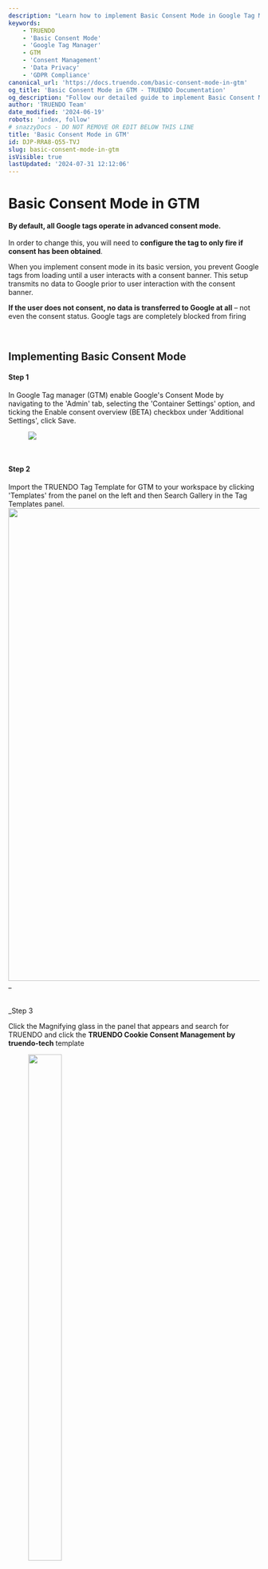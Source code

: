 ```yaml
---
description: "Learn how to implement Basic Consent Mode in Google Tag Manager (GTM) with our step-by-step guide.  Prevent Google tags from loading until user consent is obtained, ensuring no data is transferred without consent.  Last updated June 19, 2024.\n"
keywords:
    - TRUENDO
    - 'Basic Consent Mode'
    - 'Google Tag Manager'
    - GTM
    - 'Consent Management'
    - 'Data Privacy'
    - 'GDPR Compliance'
canonical_url: 'https://docs.truendo.com/basic-consent-mode-in-gtm'
og_title: 'Basic Consent Mode in GTM - TRUENDO Documentation'
og_description: "Follow our detailed guide to implement Basic Consent Mode in Google Tag Manager (GTM).  Prevent Google tags from loading until user consent is obtained, ensuring GDPR compliance.\n"
author: 'TRUENDO Team'
date_modified: '2024-06-19'
robots: 'index, follow'
# snazzyDocs - DO NOT REMOVE OR EDIT BELOW THIS LINE
title: 'Basic Consent Mode in GTM'
id: DJP-RRA8-Q55-TVJ
slug: basic-consent-mode-in-gtm
isVisible: true
lastUpdated: '2024-07-31 12:12:06'
---
```

# Basic Consent Mode in GTM<br />

<div class="sd-callout" data-callout-type="info"><strong>By default, all Google tags operate in advanced consent mode.</strong><br><br>In order to change this, you will need to <strong>configure the tag to only fire if consent has been obtained</strong>.</div>

<span style="color:#1F1F1F;">When you implement consent mode in its basic version, you prevent Google tags from loading until a user interacts with a consent banner. This setup transmits no data to Google prior to user interaction with the consent banner.</span>

**<span style="color:#1F1F1F;">If the user does not consent, no data is transferred to Google at all</span>** <span style="color:#1F1F1F;">– not even the consent status. Google tags are completely blocked from firing</span>

<br />

## **<span style="color:#1F1F1F;">Implementing Basic Consent Mode</span>**

#### Step 1

In Google Tag manager (GTM) enable Google's Consent Mode by navigating to the 'Admin' tab, selecting the 'Container Settings' option, and ticking the Enable consent overview (BETA) checkbox under 'Additional Settings', click Save.

<figure><img src="https://app.snazzydocs.com/storage/users/hEfI2V55cVTdM5ty/docs/G2IomO8914MUXZZJ/images/EWPdDm0Gu0RXJFAOCOQz.png"></figure>

<br />

#### Step 2

Import the TRUENDO Tag Template for GTM to your workspace by clicking 'Templates' from the panel on the left and then Search Gallery in the Tag Templates panel.<img src="https://app.snazzydocs.com/storage/users/hEfI2V55cVTdM5ty/docs/G2IomO8914MUXZZJ/images/43lztzngWrY7iLiocJ5a.png" width="947px">_<br />
<br />
<br />
_Step 3

Click the Magnifying glass in the panel that appears and search for TRUENDO and click the **TRUENDO Cookie Consent Management by truendo-tech** template

<figure style="width:51%"><img src="https://app.snazzydocs.com/storage/users/hEfI2V55cVTdM5ty/docs/G2IomO8914MUXZZJ/images/1n3rjshw7lWdLZM6bfIW.png" width="51%"></figure>

#### Step 4

Click the blue 'Add to workspace' and confirm addition of the template in the window that pops up. The TRUENDO Tag template will appear in the Tag Templates panel once done.

<figure style="width:64%"><img src="https://app.snazzydocs.com/storage/users/hEfI2V55cVTdM5ty/docs/G2IomO8914MUXZZJ/images/ZhPlFzmMDvTefsD0SSUo.png" width="64%"></figure>

<figure style="width:62%"><img src="https://app.snazzydocs.com/storage/users/hEfI2V55cVTdM5ty/docs/G2IomO8914MUXZZJ/images/hsWkHLnwnayp4cx28XYs.png" width="62%"></figure>

<figure style="width:65%"><img src="https://app.snazzydocs.com/storage/users/hEfI2V55cVTdM5ty/docs/G2IomO8914MUXZZJ/images/WK4gSSB5KCY6P4PHv69Q.png" width="65%"></figure>

#### Step 5

Click 'Tags' in the panel on the left. Then click the 'New' button in the top right of the 'Tags' screen.

<figure><img src="https://app.snazzydocs.com/storage/users/hEfI2V55cVTdM5ty/docs/G2IomO8914MUXZZJ/images/myjJ8iBgf1ycatvpIWqj.png"></figure>

<br />

#### Step 6

An 'Untitled Tag' screen will appear containing the 'Tag Configuration' and 'Triggering' panes. Rename this tag to TRUENDO, this is not necessary but recommended to help you keep track.

<figure><img src="https://app.snazzydocs.com/storage/users/hEfI2V55cVTdM5ty/docs/G2IomO8914MUXZZJ/images/2NbNZHb63Fw5bD9yXREL.png"></figure>

<br />

#### Step 7

Click the Edit (pencil) button that appears when you hover in the top right of the 'Tag Configuration' pane. Scroll down to Custom and select the TRUENDO tag you just added.

<figure><img src="https://app.snazzydocs.com/storage/users/hEfI2V55cVTdM5ty/docs/G2IomO8914MUXZZJ/images/HlWmUs2kfJAwCsiM6caq.png"></figure>

<br />

#### Step 8

Tick the checkbox titled 'Inject TRUENDO via GTM' and Tick the checkbox titled 'Enable TRUENDO triggers’. Check any additional check boxes based on your preferences. Leave the Tag editor pane open and proceed to the next step. Do not close or save this yet.

<figure><img src="https://app.snazzydocs.com/storage/users/hEfI2V55cVTdM5ty/docs/G2IomO8914MUXZZJ/images/fh65K1ufo8nIWN0W3jiW.png"></figure>

#### Step 9

Now you need to add your Site ID to the TRUENDO tag. In a separate browser window to GTM:

1.  <span style="color:rgb(0, 0, 0);"><span style="background-color:rgb(255, 255, 255);">Log in to the TRUENDO </span></span> [<span style="color:rgb(0, 85, 187);"><span style="background-color:transparent;">Console</span></span>](https://console.truendo.com/), (select the correct Organization and website if you have more than one) then click **Banner** in the panel on the left of the screen, now scroll until you see **Integration via script**.
2.  <span style="color:rgb(0, 0, 0);"><span style="background-color:rgb(255, 255, 255);">Click </span></span> **<span style="color:rgb(0, 0, 0);"><span style="background-color:rgb(255, 255, 255);">Copy Site ID</span></span>**<span style="color:rgb(0, 0, 0);"><span style="background-color:rgb(255, 255, 255);">.</span></span>
3.  <span style="color:rgb(0, 0, 0);"><span style="background-color:rgb(255, 255, 255);">Back in Google Tag Manager in the already opened Tag Editor paste the Site ID in the field provided</span></span>

#### Step 10

Click the Edit button in the Triggering pane, then select 'Consent Initialization - All Pages' in the screen that appears. Click save after this.

<figure><img src="https://app.snazzydocs.com/storage/users/hEfI2V55cVTdM5ty/docs/G2IomO8914MUXZZJ/images/dMKVV1M5eR3DhajgQZNn.png"></figure>

<br />

#### Step 11

Click 'Triggers' in the panel on the left. Then click the 'New' button in the top right of the 'Triggers' screen.

<figure><img src="https://app.snazzydocs.com/storage/users/hEfI2V55cVTdM5ty/docs/G2IomO8914MUXZZJ/images/uIS2j4rhFSyL7w3QZ1fE.png"></figure>

<br />

#### Step 12

An 'Untitled Trigger’ screen will appear containing the 'Trigger Configuration' pane. Rename this trigger to ‘truendo\_initialized’, this is not necessary but recommended to help you keep track.

<figure><img src="https://app.snazzydocs.com/storage/users/hEfI2V55cVTdM5ty/docs/G2IomO8914MUXZZJ/images/1xbYYVFDcWwlVHc3DF0h.png"></figure>

<br />

#### Step 13

Click the Edit (pencil) button that appears when you hover in the top right of the 'Trigger Configuration' pane. Scroll down and select Custom Event.

<figure><img src="https://app.snazzydocs.com/storage/users/hEfI2V55cVTdM5ty/docs/G2IomO8914MUXZZJ/images/sPKyqlDxR3BuNlf3KujX.png"></figure>

<br />

#### Step 14

Enter “truendo\_initialized” into the event field name. It is important that you type this out exactly as shown above. Leave all other settings as default. Click save after this.

<figure><img src="https://app.snazzydocs.com/storage/users/hEfI2V55cVTdM5ty/docs/G2IomO8914MUXZZJ/images/RCfVD20MuUZgBj2OKkl7.png"></figure>

#### Step 15

**Repeat Steps 12 – 15** with the following values until all triggers have been created:

<table><tbody><tr><td><p><strong>Trigger Name</strong></p></td><td><p><strong>Event Name</strong></p></td></tr><tr><td><p>truendo_initialized</p></td><td><p>truendo_initialized</p></td></tr><tr><td><p>truendo_marketing</p></td><td><p>truendo_cc_marketing</p></td></tr><tr><td><p>truendo_preferences</p></td><td><p>truendo_cc_preferences</p></td></tr><tr><td><p>truendo_social_content</p></td><td><p>truendo_cc_social_content</p></td></tr><tr><td><p>truendo_social_sharing</p></td><td><p>truendo_cc_social_sharing</p></td></tr><tr><td><p>truendo_statistics</p></td><td><p>truendo_cc_statistics</p></td></tr></tbody></table>

These triggers allow TRUENDO to control (fire) tags based on their consent setting in TRUENDO such that in the future should consent have previously been requested and granted TRUENDO will fire the respective tags.

<br />

## Configuring tags to work in Basic Consent Mode

**By default, all Google tags operate in advanced consent mode**. In order to change this, you will need to configure the tag to only fire if consent has been obtained.

<br />

#### Step 1

Click 'Tags' in the panel on the left and then click on the Tag that you wish to configure for Basic Consent Mode.

<br />

#### Step 2

Click the Edit (pencil) button that appears when you hover in the top right of the 'Tag Configuration' pane.

<br />

#### Step 3

Click the Edit button in the Triggering pane, then click on “+” icon to add a new trigger. the following screen will appear.

<figure><img src="https://app.snazzydocs.com/storage/users/hEfI2V55cVTdM5ty/docs/G2IomO8914MUXZZJ/images/6MQ7n87PmSa3V44CWidL.png"></figure>

#### Step 4

Select the custom TRUENDO trigger that corresponds to the Consent Permission that you set for the tag in **Step 5**.

<table><tbody><tr><td><p><br></p></td><td><p><strong>Trigger Name</strong></p></td><td><p><strong>Consent Permission</strong></p></td></tr><tr><td><p><br></p></td><td><p>truendo_marketing</p></td><td><p>ad_storage</p></td></tr><tr><td><p><br></p></td><td><p>truendo_marketing</p></td><td><p>ad_user_data</p></td></tr><tr><td><p><br></p></td><td><p>truendo_marketing</p></td><td><p>ad_personalization</p></td></tr><tr><td><p><br></p></td><td><p>truendo_statistics</p></td><td><p>analytics_storage</p></td></tr><tr><td><p><br></p></td><td><p>truendo_preferences</p></td><td><p>functionality_storage</p></td></tr><tr><td><p><br></p></td><td><p>truendo_preferences</p></td><td><p>personalization_storage</p></td></tr><tr><td><p><br></p></td><td><p>truendo_social_content</p></td><td><p>social_content</p></td></tr><tr><td><p><br></p></td><td><p>truendo_social_sharing</p></td><td><p>social_sharing</p></td></tr></tbody></table>

<br />

#### Step 5

Click Save, Congratulations you have successfully setup your tag for Basic Consent Mode.

<br />

<br />

### Optional: Configuring Tags without built in consent checks to work with Basic Consent Mode

<div class="sd-callout" data-callout-type="alert">This process is for adding addtional consent checks to Tags, it is <strong>not necessary for normal users</strong> but included for those that may require it.</div>

#### These steps require execution between Step 2 and Step 3<br />
<br />
Step A

#### Expand the “Advanced Settings” tab and scroll down and then expand the “Consent Settings” tab.

<figure><img src="https://app.snazzydocs.com/storage/users/hEfI2V55cVTdM5ty/docs/G2IomO8914MUXZZJ/images/MnT5HuCj8He8r5OwgKno.png"></figure>

<br />

#### Step B

Expand the "Consent Settings" section and select “Require additional consent for tag to fire”.

<figure><img src="https://app.snazzydocs.com/storage/users/hEfI2V55cVTdM5ty/docs/G2IomO8914MUXZZJ/images/yV6SfBYF0eVU4yiQuvHM.png"></figure>

<br />

#### Step C

Click the “Add required consent” button and then select the consent permission that is required for the tag to trigger.<br />
The following consent permissions are available:

-   `ad_storage`
-   `analytics_storage`
-   `ad_user_data`
-   `ad_personalization`
-   `preferences`
-   `social_content`
-   `social_sharing`

<br />

<br />